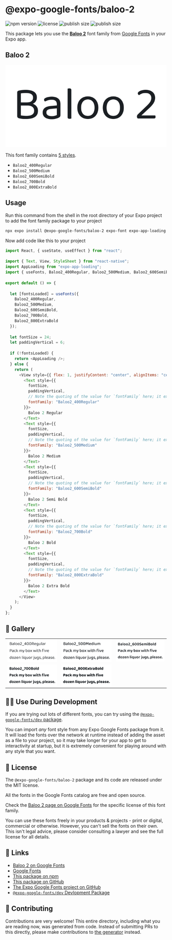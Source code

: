 # @expo-google-fonts/baloo-2

![npm version](https://flat.badgen.net/npm/v/@expo-google-fonts/baloo-2)
![license](https://flat.badgen.net/github/license/expo/google-fonts)
![publish size](https://flat.badgen.net/packagephobia/install/@expo-google-fonts/baloo-2)
![publish size](https://flat.badgen.net/packagephobia/publish/@expo-google-fonts/baloo-2)

This package lets you use the [**Baloo 2**](https://fonts.google.com/specimen/Baloo+2) font family from [Google Fonts](https://fonts.google.com/) in your Expo app.

## Baloo 2

![Baloo 2](./font-family.png)

This font family contains [5 styles](#-gallery).

- `Baloo2_400Regular`
- `Baloo2_500Medium`
- `Baloo2_600SemiBold`
- `Baloo2_700Bold`
- `Baloo2_800ExtraBold`

## Usage

Run this command from the shell in the root directory of your Expo project to add the font family package to your project

```sh
npx expo install @expo-google-fonts/baloo-2 expo-font expo-app-loading
```

Now add code like this to your project

```js
import React, { useState, useEffect } from "react";

import { Text, View, StyleSheet } from "react-native";
import AppLoading from "expo-app-loading";
import { useFonts, Baloo2_400Regular, Baloo2_500Medium, Baloo2_600SemiBold, Baloo2_700Bold, Baloo2_800ExtraBold } from '@expo-google-fonts/baloo-2';

export default () => {

  let [fontsLoaded] = useFonts({
    Baloo2_400Regular, 
    Baloo2_500Medium, 
    Baloo2_600SemiBold, 
    Baloo2_700Bold, 
    Baloo2_800ExtraBold
  });

  let fontSize = 24;
  let paddingVertical = 6;

  if (!fontsLoaded) {
    return <AppLoading />;
  } else {
    return (
      <View style={{ flex: 1, justifyContent: "center", alignItems: "center" }}>
        <Text style={{
          fontSize,
          paddingVertical,
          // Note the quoting of the value for `fontFamily` here; it expects a string!
          fontFamily: "Baloo2_400Regular"
        }}>
          Baloo 2 Regular
        </Text>
        <Text style={{
          fontSize,
          paddingVertical,
          // Note the quoting of the value for `fontFamily` here; it expects a string!
          fontFamily: "Baloo2_500Medium"
        }}>
          Baloo 2 Medium
        </Text>
        <Text style={{
          fontSize,
          paddingVertical,
          // Note the quoting of the value for `fontFamily` here; it expects a string!
          fontFamily: "Baloo2_600SemiBold"
        }}>
          Baloo 2 Semi Bold
        </Text>
        <Text style={{
          fontSize,
          paddingVertical,
          // Note the quoting of the value for `fontFamily` here; it expects a string!
          fontFamily: "Baloo2_700Bold"
        }}>
          Baloo 2 Bold
        </Text>
        <Text style={{
          fontSize,
          paddingVertical,
          // Note the quoting of the value for `fontFamily` here; it expects a string!
          fontFamily: "Baloo2_800ExtraBold"
        }}>
          Baloo 2 Extra Bold
        </Text>
      </View>
    );
  }
};
```

## 🔡 Gallery


||||
|-|-|-|
|![Baloo2_400Regular](./Baloo2_400Regular.ttf.png)|![Baloo2_500Medium](./Baloo2_500Medium.ttf.png)|![Baloo2_600SemiBold](./Baloo2_600SemiBold.ttf.png)||
|![Baloo2_700Bold](./Baloo2_700Bold.ttf.png)|![Baloo2_800ExtraBold](./Baloo2_800ExtraBold.ttf.png)|||


## 👩‍💻 Use During Development

If you are trying out lots of different fonts, you can try using the [`@expo-google-fonts/dev` package](https://github.com/expo/google-fonts/tree/master/font-packages/dev#readme).

You can import _any_ font style from any Expo Google Fonts package from it. It will load the fonts over the network at runtime instead of adding the asset as a file to your project, so it may take longer for your app to get to interactivity at startup, but it is extremely convenient for playing around with any style that you want.


## 📖 License

The `@expo-google-fonts/baloo-2` package and its code are released under the MIT license.

All the fonts in the Google Fonts catalog are free and open source.

Check the [Baloo 2 page on Google Fonts](https://fonts.google.com/specimen/Baloo+2) for the specific license of this font family.

You can use these fonts freely in your products & projects - print or digital, commercial or otherwise. However, you can't sell the fonts on their own. This isn't legal advice, please consider consulting a lawyer and see the full license for all details.

## 🔗 Links

- [Baloo 2 on Google Fonts](https://fonts.google.com/specimen/Baloo+2)
- [Google Fonts](https://fonts.google.com/)
- [This package on npm](https://www.npmjs.com/package/@expo-google-fonts/baloo-2)
- [This package on GitHub](https://github.com/expo/google-fonts/tree/master/font-packages/baloo-2)
- [The Expo Google Fonts project on GitHub](https://github.com/expo/google-fonts)
- [`@expo-google-fonts/dev` Devlopment Package](https://github.com/expo/google-fonts/tree/master/font-packages/dev)

## 🤝 Contributing

Contributions are very welcome! This entire directory, including what you are reading now, was generated from code. Instead of submitting PRs to this directly, please make contributions to [the generator](https://github.com/expo/google-fonts/tree/master/packages/generator) instead.
